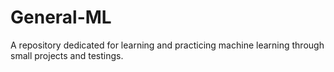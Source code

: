 # General-ML
A repository dedicated for learning and practicing machine learning through small projects and testings.
